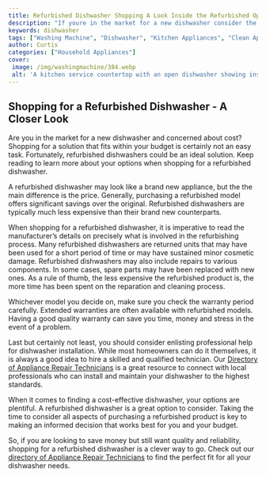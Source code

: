 ```yaml
---
title: Refurbished Dishwasher Shopping A Look Inside the Refurbished Option
description: "If youre in the market for a new dishwasher consider the refurbished option to save money while still getting a quality appliance In this blog post well take a look at what to expect when shopping for a refurbished dishwasher"
keywords: dishwasher
tags: ["Washing Machine", "Dishwasher", "Kitchen Appliances", "Clean Appliance"]
author: Curtis
categories: ["Household Appliances"]
cover: 
 image: /img/washingmachine/384.webp
 alt: 'A kitchen service countertop with an open dishwasher showing inside'
---
```

## Shopping for a Refurbished Dishwasher - A Closer Look 

Are you in the market for a new dishwasher and concerned about cost? Shopping for a solution that fits within your budget is certainly not an easy task. Fortunately, refurbished dishwashers could be an ideal solution. Keep reading to learn more about your options when shopping for a refurbished dishwasher. 

A refurbished dishwasher may look like a brand new appliance, but the the main difference is the price. Generally, purchasing a refurbished model offers significant savings over the original. Refurbished dishwashers are typically much less expensive than their brand new counterparts. 

When shopping for a refurbished dishwasher, it is imperative to read the manufacturer’s details on precisely what is involved in the refurbishing process. Many refurbished dishwashers are returned units that may have been used for a short period of time or may have sustained minor cosmetic damage. Refurbished dishwashers may also include repairs to various components. In some cases, spare parts may have been replaced with new ones. As a rule of thumb, the less expensive the refurbished product is, the more time has been spent on the reparation and cleaning process.

Whichever model you decide on, make sure you check the warranty period carefully. Extended warranties are often available with refurbished models. Having a good quality warranty can save you time, money and stress in the event of a problem. 

Last but certainly not least, you should consider enlisting professional help for dishwasher installation. While most homeowners can do it themselves, it is always a good idea to hire a skilled and qualified technician. Our [Directory of Appliance Repair Technicians](./pages/appliance-repair-technicians) is a great resource to connect with local professionals who can install and maintain your dishwasher to the highest standards.

When it comes to finding a cost-effective dishwasher, your options are plentiful. A refurbished dishwasher is a great option to consider. Taking the time to consider all aspects of purchasing a refurbished product is key to making an informed decision that works best for you and your budget. 

So, if you are looking to save money but still want quality and reliability, shopping for a refurbished dishwasher is a clever way to go. Check out our [directory of Appliance Repair Technicians](./pages/appliance-repair-technicians) to find the perfect fit for all your dishwasher needs.
